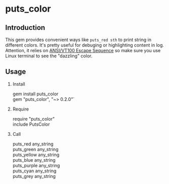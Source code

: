 puts_color
==========

## Introduction
This gem provides convenient ways like `puts_red sth` to print string in different colors. It's pretty useful for debuging or highlighting content in log. Attention, it relies on [ANSI/VT100 Escape Sequence](http://en.wikipedia.org/wiki/ANSI_escape_code) so make sure you use Linux terminal to see the "dazzling" color.

## Usage
1. Install
  
    gem install puts_color  
    gem "puts_color", "~> 0.2.0"`

2. Require
  
    require "puts_color"  
	include PutsColor
	
3. Call
  
    puts_red any_string  
	puts_green any_string  
	puts_yellow any_string  
	puts_blue any_string  
	puts_purple any_string  
	puts_cyan any_string  
	puts_grey any_string



